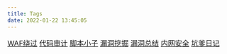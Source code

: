 ```yaml
---
title: Tags
date: 2022-01-22 13:45:05
---
```

<font size=3 >

[WAF绕过](https://tonyd0g.gitee.io/tags/WAF绕过/)
[代码审计](https://tonyd0g.gitee.io/tags/代码审计/)
[脚本小子](https://tonyd0g.gitee.io/tags/脚本小子/)
[漏洞挖掘](https://tonyd0g.gitee.io/tags/漏洞挖掘/)
[漏洞总结](https://tonyd0g.gitee.io/tags/漏洞总结/)
[内网安全](https://tonyd0g.gitee.io/tags/内网安全/)
[坑爹日记](https://tonyd0g.gitee.io/tags/坑爹日记/)

</font>